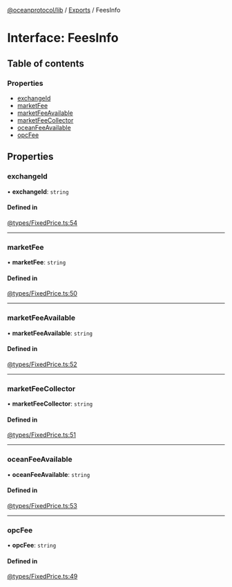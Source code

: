 [@oceanprotocol/lib](../README.md) / [Exports](../modules.md) / FeesInfo

# Interface: FeesInfo

## Table of contents

### Properties

- [exchangeId](FeesInfo.md#exchangeid)
- [marketFee](FeesInfo.md#marketfee)
- [marketFeeAvailable](FeesInfo.md#marketfeeavailable)
- [marketFeeCollector](FeesInfo.md#marketfeecollector)
- [oceanFeeAvailable](FeesInfo.md#oceanfeeavailable)
- [opcFee](FeesInfo.md#opcfee)

## Properties

### exchangeId

• **exchangeId**: `string`

#### Defined in

[@types/FixedPrice.ts:54](https://github.com/oceanprotocol/ocean.js/blob/c99bc5c6/src/@types/FixedPrice.ts#L54)

___

### marketFee

• **marketFee**: `string`

#### Defined in

[@types/FixedPrice.ts:50](https://github.com/oceanprotocol/ocean.js/blob/c99bc5c6/src/@types/FixedPrice.ts#L50)

___

### marketFeeAvailable

• **marketFeeAvailable**: `string`

#### Defined in

[@types/FixedPrice.ts:52](https://github.com/oceanprotocol/ocean.js/blob/c99bc5c6/src/@types/FixedPrice.ts#L52)

___

### marketFeeCollector

• **marketFeeCollector**: `string`

#### Defined in

[@types/FixedPrice.ts:51](https://github.com/oceanprotocol/ocean.js/blob/c99bc5c6/src/@types/FixedPrice.ts#L51)

___

### oceanFeeAvailable

• **oceanFeeAvailable**: `string`

#### Defined in

[@types/FixedPrice.ts:53](https://github.com/oceanprotocol/ocean.js/blob/c99bc5c6/src/@types/FixedPrice.ts#L53)

___

### opcFee

• **opcFee**: `string`

#### Defined in

[@types/FixedPrice.ts:49](https://github.com/oceanprotocol/ocean.js/blob/c99bc5c6/src/@types/FixedPrice.ts#L49)
